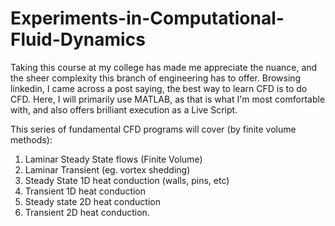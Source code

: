 # Experiments-in-Computational-Fluid-Dynamics

Taking this course at my college has made me appreciate the nuance, and the sheer complexity this branch of engineering has to offer. Browsing linkedin, I came across a post saying, the best way to learn CFD is to do CFD. Here, I will primarily use MATLAB, as that is what I'm most comfortable with, and also offers brilliant execution as a Live Script.

This series of fundamental CFD programs will cover (by finite volume methods):
1. Laminar Steady State flows (Finite Volume)
2. Laminar Transient (eg. vortex shedding)
3. Steady State 1D heat conduction (walls, pins, etc)
4. Transient 1D heat conduction
5. Steady state 2D heat conduction
6. Transient 2D heat conduction.
